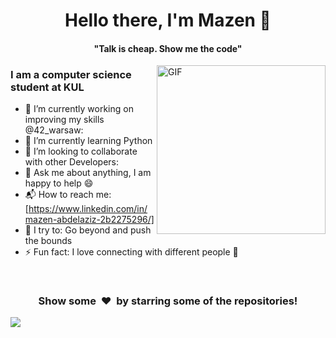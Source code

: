 <p>
  <h1 align="center"><b>Hello there, I'm Mazen 👋</b></h1>  
</p>

<p> 
  <h4 align="center"><b>"Talk is cheap. Show me the code"</b></h4>
</p>  




<img align="right" height="270px" alt="GIF" src="https://i.pinimg.com/originals/e4/26/70/e426702edf874b181aced1e2fa5c6cde.gif" />

### I am a computer science student at KUL
- 🔭 I’m currently working on improving my skills @42_warsaw:
- 🌱 I’m currently learning Python
- 👯 I’m looking to collaborate with other Developers:
- 💬 Ask me about anything, I am happy to help :smile:
- 📬 How to reach me: [https://www.linkedin.com/in/mazen-abdelaziz-2b2275296/]
- 🧗 I try to: Go beyond and push the bounds
- ⚡ Fun fact: I love connecting with different people :raised_hands:


<br>

<div align="center">
<h3 align="center">Show some &nbsp;❤️&nbsp; by starring some of the repositories!</h3>
</div><img src="https://github.com/punitkmryh/punitkmryh/blob/master/wave.svg" />

<!--[website]: -->
[twitter]: https://twitter.com/sumanth_98?s=09
<!--[youtube]: https://www.youtube.com/channel/UC40R8Rvwjhu08Z0MFffNfsg-->
[instagram]: https://instagram.com/the.cs.geek?igshid=1mamru7aa53b2
[linkedin]: https://www.linkedin.com/in/tv-sai-sumanth-3b7811141/
